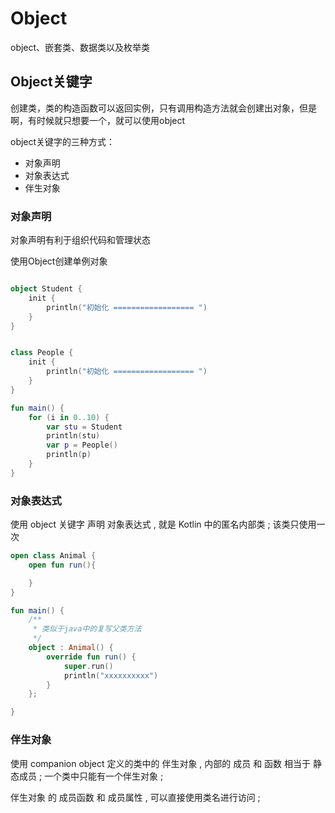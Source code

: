 # Object

object、嵌套类、数据类以及枚举类

## Object关键字

创建类，类的构造函数可以返回实例，只有调用构造方法就会创建出对象，但是啊，有时候就只想要一个，就可以使用object

object关键字的三种方式：
- 对象声明
- 对象表达式
- 伴生对象


### 对象声明

对象声明有利于组织代码和管理状态

使用Object创建单例对象

```kotlin

object Student {
    init {
        println("初始化 ================== ")
    }
}


class People {
    init {
        println("初始化 ================== ")
    }
}

fun main() {
    for (i in 0..10) {
        var stu = Student
        println(stu)
        var p = People()
        println(p)
    }
}
```

### 对象表达式

使用 object 关键字 声明 对象表达式 , 就是  Kotlin 中的匿名内部类 ;  该类只使用一次 
```kotlin
open class Animal {
    open fun run(){

    }
}

fun main() {
    /**
     * 类似于java中的复写父类方法
     */
    object : Animal() {
        override fun run() {
            super.run()
            println("xxxxxxxxxx")
        }
    };

}
```

### 伴生对象

使用 companion object 定义的类中的 伴生对象 , 内部的 成员 和 函数 相当于 静态成员 ;
一个类中只能有一个伴生对象 ;

伴生对象 的 成员函数 和 成员属性 , 可以直接使用类名进行访问 ;